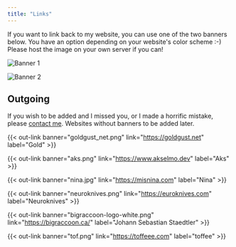```yaml
---
title: "Links"
---
```


If you want to link back to my website, you can use one of the two banners
below. You have an option depending on your website's color scheme :-) Please
host the image on your own server if you can!

![Banner 1](/banner.webp)

![Banner 2](/banner2.webp)

## Outgoing

If you wish to be added and I missed you, or I made a horrific mistake, please [contact me](/contact). Websites without banners to be added later.

{{< out-link banner="goldgust_net.png" link="https://goldgust.net" label="Gold" >}}

{{< out-link banner="aks.png" link="https://www.akselmo.dev" label="Aks" >}}

{{< out-link banner="nina.jpg" link="https://misnina.com" label="Nina" >}}

{{< out-link banner="neuroknives.png" link="https://euroknives.com" label="Neuroknives" >}}

{{< out-link banner="bigraccoon-logo-white.png" link="https://bigraccoon.ca/" label="Johann Sebastian Staedtler" >}}

{{< out-link banner="tof.png" link="https://toffeee.com" label="toffee" >}}
